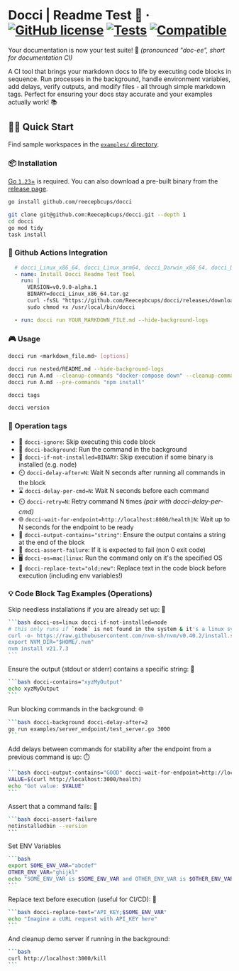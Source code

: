 # Docci | Readme Test 🚀 &middot; [![GitHub license](https://img.shields.io/badge/license-apache-blue.svg)](https://github.com/Reecepbcups/docci/blob/main/LICENSE) [![Tests](https://github.com/Reecepbcups/docci/actions/workflows/go-unit-test.yml/badge.svg)](https://github.com/Reecepbcups/docci/actions/workflows/test.yml) [![Compatible](https://img.shields.io/badge/compatible%20-macOS_&_linux-8A2BE2.svg)](https://github.com/Reecepbcups/docci)

Your documentation is now your test suite! 🎯 *(pronounced "doc-ee", short for documentation CI)*

A CI tool that brings your markdown docs to life by executing code blocks in sequence. Run processes in the background, handle environment variables, add delays, verify outputs, and modify files - all through simple markdown tags. Perfect for ensuring your docs stay accurate and your examples actually work! 📚

## 🏃‍♂️ Quick Start

Find sample workspaces in the [`examples/` directory](./examples/).

### 📦 Installation

[Go `1.23`+](https://go.dev/doc/install) is required. You can also download a pre-built binary from the [release page](https://github.com/Reecepbcups/docci/releases).

```bash docci-ignore
go install github.com/reecepbcups/docci
```

```bash docci-ignore
git clone git@github.com:Reecepbcups/docci.git --depth 1
cd docci
go mod tidy
task install
```

### 🤖 Github Actions Integration
````yaml
  # docci_Linux_x86_64, docci_Linux_arm64, docci_Darwin_x86_64, docci_Darwin_arm64
  - name: Install Docci Readme Test Tool
    run: |
      VERSION=v0.9.0-alpha.1
      BINARY=docci_Linux_x86_64.tar.gz
      curl -fsSL "https://github.com/Reecepbcups/docci/releases/download/${VERSION}/${BINARY}" | sudo tar -xzC /usr/local/bin
      sudo chmod +x /usr/local/bin/docci

  - run: docci run YOUR_MARKDOWN_FILE.md --hide-background-logs
````

### 🎮 Usage

```bash docci-ignore
docci run <markdown_file.md> [options]

docci run nested/README.md --hide-background-logs
docci run A.md --cleanup-commands "docker-compose down" --cleanup-commands "rm -rf /tmp/test"
docci run A.md --pre-commands "npm install"

docci tags

docci version
```

### 🎨 Operation tags
  * 🛑 `docci-ignore`: Skip executing this code block
  * 🔄 `docci-background`: Run the command in the background
  * 🚫 `docci-if-not-installed=BINARY`: Skip execution if some binary is installed (e.g. node)
  * ⏲️ `docci-delay-after=N`: Wait N seconds after running all commands in the block
  * ⌛ `docci-delay-per-cmd=N`: Wait N seconds before each command
  * ⏲️ `docci-retry=N`: Retry command N times *(pair with docci-delay-per-cmd)*
  * 🌐 `docci-wait-for-endpoint=http://localhost:8080/health|N`: Wait up to N seconds for the endpoint to be ready
  * 📜 `docci-output-contains="string"`: Ensure the output contains a string at the end of the block
  * 🚨 `docci-assert-failure`: If it is expected to fail (non 0 exit code)
  * 🖥️ `docci-os=mac|linux`: Run the command only on it's the specified OS
  * 🔄 `docci-replace-text="old;new"`: Replace text in the code block before execution (including env variables!)


### 💡 Code Block Tag Examples (Operations)

Skip needless installations if you are already set up: 🛑

<!-- The 4 backticks is just so it wraps in githubs UI, real test are written normally with the nested part (just 3 backticks) -->
````bash
```bash docci-os=linux docci-if-not-installed=node
# this only runs if `node` is not found in the system & it's a linux system
curl -o- https://raw.githubusercontent.com/nvm-sh/nvm/v0.40.2/install.sh | bash
export NVM_DIR="$HOME/.nvm"
nvm install v21.7.3
```
````

Ensure the output (stdout or stderr) contains a specific string: 📜

````bash
```bash docci-contains="xyzMyOutput"
echo xyzMyOutput
```
````

Run blocking commands in the background: 🌐

````bash
```bash docci-background docci-delay-after=2
go run examples/server_endpoint/test_server.go 3000
```
````

Add delays between commands for stability after the endpoint from a previous command is up: ⏱️

````bash
```bash docci-output-contains="GOOD" docci-wait-for-endpoint=http://localhost:3000/health|30
VALUE=$(curl http://localhost:3000/health)
echo "Got value: $VALUE"
```
````


Assert that a command fails: 🚨

````bash
```bash docci-assert-failure
notinstalledbin --version
```
````

Set ENV Variables

````bash
```bash
export SOME_ENV_VAR="abcdef"
OTHER_ENV_VAR="ghijkl"
echo "SOME_ENV_VAR is $SOME_ENV_VAR and OTHER_ENV_VAR is $OTHER_ENV_VAR"
```
````

Replace text before execution (useful for CI/CD): 🔄

````bash
```bash docci-replace-text="API_KEY;$SOME_ENV_VAR"
echo "Imagine a cURL request with API_KEY here"
```
````

And cleanup demo server if running in the background:

````bash
```bash
curl http://localhost:3000/kill
```
````
